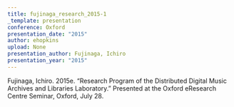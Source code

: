 ```yaml
---
title: fujinaga_research_2015-1
_template: presentation
conference: Oxford
presentation_date: "2015"
author: ehopkins
upload: None
presentation_author: Fujinaga, Ichiro
presentation_year: "2015"
---
```

Fujinaga, Ichiro. 2015e. “Research Program of the Distributed Digital Music Archives and Libraries Laboratory.” Presented at the Oxford eResearch Centre Seminar, Oxford, July 28.